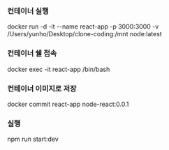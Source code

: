 ### 컨테이너 실행
docker run -d -it --name react-app -p 3000:3000 -v /Users/yunho/Desktop/clone-coding:/mnt node:latest 

### 컨테이너 쉘 접속
docker exec -it react-app /bin/bash

### 컨테이너 이미지로 저장
docker commit react-app node-react:0.0.1

### 실행
npm run start:dev
